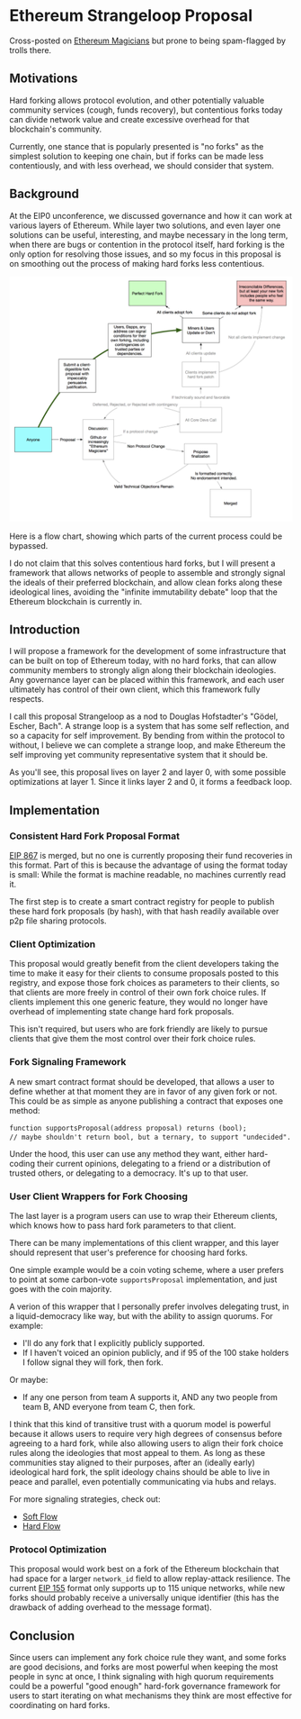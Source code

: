 # Ethereum Strangeloop Proposal

Cross-posted on [Ethereum Magicians](https://ethereum-magicians.org/t/strange-loop-an-ethereum-governance-framework-proposal/) but prone to being spam-flagged by trolls there.

## Motivations

Hard forking allows protocol evolution, and other potentially valuable community services (cough, funds recovery), but contentious forks today can divide network value and create excessive overhead for that blockchain's community.

Currently, one stance that is popularly presented is "no forks" as the simplest solution to keeping one chain, but if forks can be made less contentiously, and with less overhead, we should consider that system.

## Background

At the EIP0 unconference, we discussed governance and how it can work at various layers of Ethereum. While layer two solutions, and even layer one solutions can be useful, interesting, and maybe necessary in the long term, when there are bugs or contention in the protocol itself, hard forking is the only option for resolving those issues, and so my focus in this proposal is on smoothing out the process of making hard forks less contentious.

![flow chart](./images/flow.png)

Here is a flow chart, showing which parts of the current process could be bypassed.

I do not claim that this solves contentious hard forks, but I will present a framework that allows networks of people to assemble and strongly signal the ideals of their preferred blockchain, and allow clean forks along these ideological lines, avoiding the "infinite immutability debate" loop that the Ethereum blockchain is currently in.

## Introduction

I will propose a framework for the development of some infrastructure that can be built on top of Ethereum today, with no hard forks, that can allow community members to strongly align along their blockchain ideologies. Any governance layer can be placed within this framework, and each user ultimately has control of their own client, which this framework fully respects.

I call this proposal Strangeloop as a nod to Douglas Hofstadter's "Gödel, Escher, Bach". A strange loop is a system that has some self reflection, and so a capacity for self improvement. By bending from within the protocol to without, I believe we can complete a strange loop, and make Ethereum the self improving yet community representative system that it should be.

As you'll see, this proposal lives on layer 2 and layer 0, with some possible optimizations at layer 1. Since it links layer 2 and 0, it forms a feedback loop.

## Implementation

### Consistent Hard Fork Proposal Format

[EIP 867](https://github.com/ethereum/EIPs/pull/867) is merged, but no one is currently proposing their fund recoveries in this format. Part of this is because the advantage of using the format today is small: While the format is machine readable, no machines currently read it.

The first step is to create a smart contract registry for people to publish these hard fork proposals (by hash), with that hash readily available over p2p file sharing protocols.

### Client Optimization

This proposal would greatly benefit from the client developers taking the time to make it easy for their clients to consume proposals posted to this registry, and expose those fork choices as parameters to their clients, so that clients are more freely in control of their own fork choice rules. If clients implement this one generic feature, they would no longer have overhead of implementing state change hard fork proposals.

This isn't required, but users who are fork friendly are likely to pursue clients that give them the most control over their fork choice rules.

### Fork Signaling Framework

A new smart contract format should be developed, that allows a user to define whether at that moment they are in favor of any given fork or not. This could be as simple as anyone publishing a contract that exposes one method:

```
function supportsProposal(address proposal) returns (bool);
// maybe shouldn't return bool, but a ternary, to support "undecided".
```

Under the hood, this user can use any method they want, either hard-coding their current opinions, delegating to a friend or a distribution of trusted others, or delegating to a democracy. It's up to that user.

### User Client Wrappers for Fork Choosing

The last layer is a program users can use to wrap their Ethereum clients, which knows how to pass hard fork parameters to that client.

There can be many implementations of this client wrapper, and this layer should represent that user's preference for choosing hard forks.

One simple example would be a coin voting scheme, where a user prefers to point at some carbon-vote `supportsProposal` implementation, and just goes with the coin majority.

A verion of this wrapper that I personally prefer involves delegating trust, in a liquid-democracy like way, but with the ability to assign quorums. For example:

- I'll do any fork that I explicitly publicly supported.
- If I haven't voiced an opinion publicly, and if 95 of the 100 stake holders I follow signal they will fork, then fork.

Or maybe:
- If any one person from team A supports it, AND any two people from team B, AND everyone from team C, then fork.

I think that this kind of transitive trust with a quorum model is powerful because it allows users to require very high degrees of consensus before agreeing to a hard fork, while also allowing users to align their fork choice rules along the ideologies that most appeal to them. As long as these communities stay aligned to their purposes, after an (ideally early) ideological hard fork, the split ideology chains should be able to live in peace and parallel, even potentially communicating via hubs and relays.

For more signaling strategies, check out:
- [Soft Flow](./signaling-methods/soft-flow.md)
- [Hard Flow](./signaling-methods/hard-flow.md)

### Protocol Optimization

This proposal would work best on a fork of the Ethereum blockchain that had space for a larger `network_id` field to allow replay-attack resilience. The current [EIP 155](https://github.com/ethereum/EIPs/blob/master/EIPS/eip-155.md) format only supports up to 115 unique networks, while new forks should probably receive a universally unique identifier (this has the drawback of adding overhead to the message format).

## Conclusion

Since users can implement any fork choice rule they want, and some forks are good decisions, and forks are most powerful when keeping the most people in sync at once, I think signaling with high quorum requirements could be a powerful "good enough" hard-fork governance framework for users to start iterating on what mechanisms they think are most effective for coordinating on hard forks.


